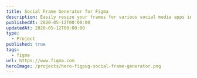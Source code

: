 ```yaml
---
title: Social Frame Generator for Figma
description: Easily resize your frames for various social media apps in seconds.
publishedAt: 2020-05-12T00:00:00
updatedAt: 2020-05-12T00:00:00
type:
  - Project
published: true
tags:
  - figma
url: https://www.figma.com
heroImage: /projects/hero-figpug-social-frame-generator.png
---
```

